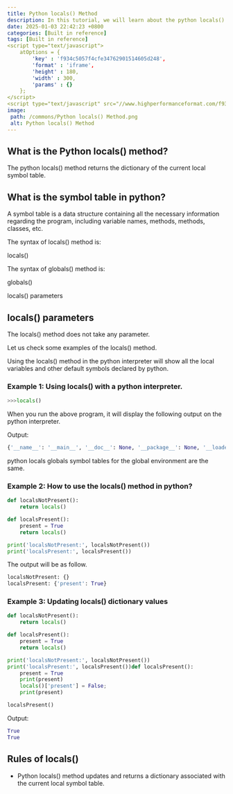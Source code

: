 ```yaml
---
title: Python locals() Method
description: In this tutorial, we will learn about the python locals() method and its uses with examples.
date: 2025-01-03 22:42:23 +0800
categories: [Built in reference]
tags: [Built in reference]
<script type="text/javascript">
	atOptions = {
		'key' : 'f934c5057f4cfe34762901514605d248',
		'format' : 'iframe',
		'height' : 180,
		'width' : 300,
		'params' : {}
	};
</script>
<script type="text/javascript" src="//www.highperformanceformat.com/f934c5057f4cfe34762901514605d248/invoke.js"></script>
image:
 path: /commons/Python locals() Method.png
 alt: Python locals() Method
---
```


## 

## What is the Python locals() method?

The python locals() method returns the dictionary of the current local symbol table.

## What is the symbol table in python?

A symbol table is a data structure containing all the necessary information regarding the program, including variable names, methods, methods, classes, etc.

The syntax of locals() method is:

<script type="text/javascript">
	atOptions = {
		'key' : 'f934c5057f4cfe34762901514605d248',
		'format' : 'iframe',
		'height' : 180,
		'width' : 300,
		'params' : {}
	};
</script>
<script type="text/javascript" src="//www.highperformanceformat.com/f934c5057f4cfe34762901514605d248/invoke.js"></script>
locals()

The syntax of globals() method is:

globals()

locals() parameters

## locals() parameters

The locals() method does not take any parameter.

Let us check some examples of the locals() method.

Using the locals() method in the python interpreter will show all the local variables and other default symbols declared by python. 

### Example 1: Using locals() with a python interpreter.

```python
>>>locals()

```

<script type="text/javascript">
	atOptions = {
		'key' : 'f934c5057f4cfe34762901514605d248',
		'format' : 'iframe',
		'height' : 180,
		'width' : 300,
		'params' : {}
	};
</script>
<script type="text/javascript" src="//www.highperformanceformat.com/f934c5057f4cfe34762901514605d248/invoke.js"></script>
When you run the above program, it will display the following output on the python interpreter.

Output:

```python
{'__name__': '__main__', '__doc__': None, '__package__': None, '__loader__': <class '_frozen_importlib.BuiltinImporter'>, '__spec__': None, '__annotations__': {}, '__builtins__': <module 'builtins' (built-in)>}

```

python locals globals symbol tables for the global environment are the same.

### Example 2: How to use the locals() method in python?

```python
def localsNotPresent():
    return locals()

def localsPresent():
    present = True
    return locals()

print('localsNotPresent:', localsNotPresent())
print('localsPresent:', localsPresent())

```

The output will be as follow.

```python
localsNotPresent: {}
localsPresent: {'present': True}

```

### 

### Example 3: Updating locals() dictionary values

```python
def localsNotPresent():
    return locals()

def localsPresent():
    present = True
    return locals()

print('localsNotPresent:', localsNotPresent())
print('localsPresent:', localsPresent())def localsPresent():
    present = True
    print(present)
    locals()['present'] = False;
    print(present)

localsPresent()

```

Output:

```python
True
True
```

## Rules of locals()

* Python locals() method updates and returns a dictionary associated with the current local symbol table.